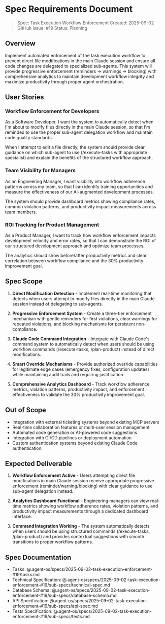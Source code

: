 # Spec Requirements Document

> Spec: Task Execution Workflow Enforcement
> Created: 2025-09-02
> GitHub Issue: #19
> Status: Planning

## Overview

Implement automated enforcement of the task execution workflow to prevent direct file modifications in the main Claude session and ensure all code changes are delegated to specialized sub-agents. This system will provide progressive enforcement (reminders → warnings → blocking) with comprehensive analytics to maintain development workflow integrity and maximize productivity through proper agent orchestration.

## User Stories

### Workflow Enforcement for Developers

As a Software Developer, I want the system to automatically detect when I'm about to modify files directly in the main Claude session, so that I'm reminded to use the proper sub-agent delegation workflow and maintain code quality standards.

When I attempt to edit a file directly, the system should provide clear guidance on which sub-agent to use (/execute-tasks with appropriate specialist) and explain the benefits of the structured workflow approach.

### Team Visibility for Managers

As an Engineering Manager, I want visibility into workflow adherence patterns across my team, so that I can identify training opportunities and measure the effectiveness of our AI-augmented development processes.

The system should provide dashboard metrics showing compliance rates, common violation patterns, and productivity impact measurements across team members.

### ROI Tracking for Product Management

As a Product Manager, I want to track how workflow enforcement impacts development velocity and error rates, so that I can demonstrate the ROI of our structured development approach and optimize team processes.

The analytics should show before/after productivity metrics and clear correlation between workflow compliance and the 30% productivity improvement goal.

## Spec Scope

1. **Direct Modification Detection** - Implement real-time monitoring that detects when users attempt to modify files directly in the main Claude session instead of delegating to sub-agents.

2. **Progressive Enforcement System** - Create a three-tier enforcement mechanism with gentle reminders for first violations, clear warnings for repeated violations, and blocking mechanisms for persistent non-compliance.

3. **Claude Code Command Integration** - Integrate with Claude Code's command system to automatically detect when users should be using workflow commands (/execute-tasks, /plan-product) instead of direct modifications.

4. **Smart Override Mechanisms** - Provide authorized override capabilities for legitimate edge cases (emergency fixes, configuration updates) while maintaining audit trails and requiring justification.

5. **Comprehensive Analytics Dashboard** - Track workflow adherence metrics, violation patterns, productivity impact, and enforcement effectiveness to validate the 30% productivity improvement goal.

## Out of Scope

- Integration with external ticketing systems beyond existing MCP servers
- Real-time collaboration features or multi-user session management  
- Automated code generation or AI-powered code suggestions
- Integration with CI/CD pipelines or deployment automation
- Custom authentication systems beyond existing Claude Code authentication

## Expected Deliverable

1. **Workflow Enforcement Active** - Users attempting direct file modifications in main Claude session receive appropriate progressive enforcement (reminder/warning/blocking) with clear guidance to use sub-agent delegation instead.

2. **Analytics Dashboard Functional** - Engineering managers can view real-time metrics showing workflow adherence rates, violation patterns, and productivity impact measurements through a dedicated dashboard interface.

3. **Command Integration Working** - The system automatically detects when users should be using structured commands (/execute-tasks, /plan-product) and provides contextual suggestions with smooth transitions to proper workflow patterns.

## Spec Documentation

- Tasks: @.agent-os/specs/2025-09-02-task-execution-enforcement-#19/tasks.md
- Technical Specification: @.agent-os/specs/2025-09-02-task-execution-enforcement-#19/sub-specs/technical-spec.md
- Database Schema: @.agent-os/specs/2025-09-02-task-execution-enforcement-#19/sub-specs/database-schema.md
- API Specification: @.agent-os/specs/2025-09-02-task-execution-enforcement-#19/sub-specs/api-spec.md
- Tests Specification: @.agent-os/specs/2025-09-02-task-execution-enforcement-#19/sub-specs/tests.md